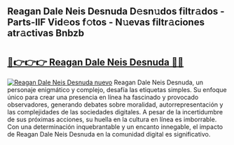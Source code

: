 ## Reagan Dale Neis Desnuda D𝚎sn𝚞dos filtr𝚊dos - Parts-llF Vid𝚎os f𝚘tos - N𝚞evas filtr𝚊ciones atr𝚊ctivas Bnbzb

# <h2><a href="http://mb0vhvl.tromn.icu/?c=Reagan+Dale+Neis+Desnuda">🔗👉👉👉 Reagan Dale Neis Desnuda 🔗🔗</a></h2>

[![Reagan Dale Neis Desnuda nuevo](https://i.imgur.com/pEAQMta.gif)](http://mb0vhvl.tromn.icu/?c=Reagan+Dale+Neis+Desnuda)
Reagan Dale Neis Desnuda, un personaje enigmático y complejo, desafía las etiquetas simples. Su enfoque único para crear una presencia en línea ha fascinado y provocado observadores, generando debates sobre moralidad, autorrepresentación y las complejidades de las sociedades digitales. A pesar de la incertidumbre de sus próximas acciones, su huella en la cultura en línea es imborrable. Con una determinación inquebrantable y un encanto innegable, el impacto de Reagan Dale Neis Desnuda en la comunidad digital es significativo.
